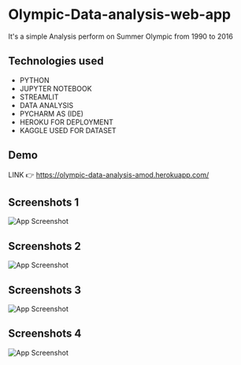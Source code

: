 
# Olympic-Data-analysis-web-app

It's a simple Analysis perform on Summer Olympic from 1990 to 2016

## Technologies used
- PYTHON 
- JUPYTER NOTEBOOK
- STREAMLIT
- DATA ANALYSIS
- PYCHARM AS (IDE)
- HEROKU FOR DEPLOYMENT
- KAGGLE USED FOR DATASET
## Demo
LINK 👉
https://olympic-data-analysis-amod.herokuapp.com/

## Screenshots 1

![App Screenshot](https://imgbox.io/ib/v5ubI0ND4D)
## Screenshots 2

![App Screenshot](https://imgbox.io/ib/jLdA6UjGOm)
## Screenshots 3

![App Screenshot](https://imgbox.io/ib/w5BJwL35pb)
## Screenshots 4

![App Screenshot](https://imgbox.io/ib/aZFldKC6OA)
